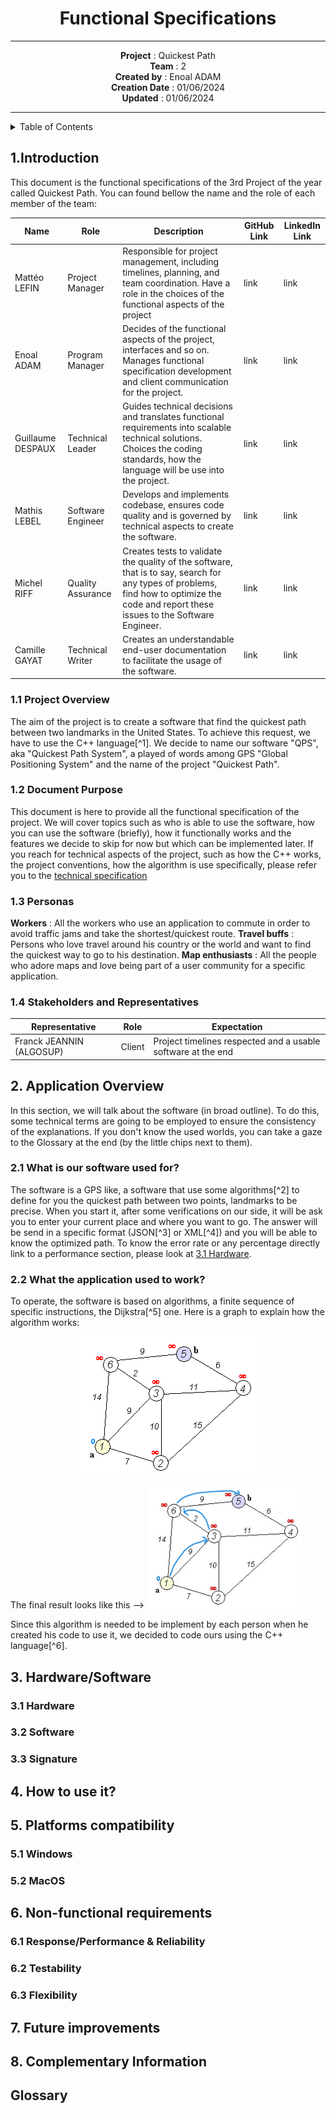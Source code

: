 <div align="center">

# Functional Specifications

---

**Project** : Quickest Path <br>
**Team** : 2 <br>
**Created by** : Enoal ADAM <br>
**Creation Date** : 01/06/2024 <br>
**Updated** : 01/06/2024 <br>

---

</div>

<details>
<summary>Table of Contents</summary>

- [Functional Specifications](#functional-specifications)
  - [1.Introduction](#1introduction)
    - [1.1 Project Overview](#11-project-overview)
    - [1.2 Document Purpose](#12-document-purpose)
    - [1.3 Personas](#13-personas)
    - [1.4 Stakeholders and Representatives](#14-stakeholders-and-representatives)
  - [2. Application Overview](#2-application-overview)
    - [2.1 What is our software used for?](#21-what-is-our-software-used-for)
    - [2.2 What the application used to work?](#22-what-the-application-used-to-work)
  - [3. Hardware/Software](#3-hardwaresoftware)
    - [3.1 Hardware](#31-hardware)
    - [3.2 Software](#32-software)
    - [3.3 Signature](#33-signature)
  - [4. How to use it?](#4-how-to-use-it)
  - [5. Platforms compatibility](#5-platforms-compatibility)
    - [5.1 Windows](#51-windows)
    - [5.2 MacOS](#52-macos)
  - [6. Non-functional requirements](#6-non-functional-requirements)
    - [6.1 Response/Performance \& Reliability](#61-responseperformance--reliability)
    - [6.2 Testability](#62-testability)
    - [6.3 Flexibility](#63-flexibility)
  - [7. Future improvements](#7-future-improvements)
  - [8. Complementary Information](#8-complementary-information)
  - [Glossary](#glossary)

</details>

## 1.Introduction

This document is the functional specifications of the 3rd Project of the year called Quickest Path. You can found bellow the name and the role of each member of the team:

| Name              | Role              | Description                                                                                                                                                                              | GitHub Link | LinkedIn Link |
| ----------------- | ----------------- | ---------------------------------------------------------------------------------------------------------------------------------------------------------------------------------------- | ----------- | ------------- |
| Mattéo LEFIN      | Project Manager   | Responsible for project management, including timelines, planning, and team coordination. Have a role in the choices of the functional aspects of the project                            | link        | link          |
| Enoal ADAM        | Program Manager   | Decides of the functional aspects of the project, interfaces and so on. Manages functional specification development and client communication for the project.                           | link        | link          |
| Guillaume DESPAUX | Technical Leader  | Guides technical decisions and translates functional requirements into scalable technical solutions. Choices the coding standards, how the language will be use into the project.        | link        | link          |
| Mathis LEBEL      | Software Engineer | Develops and implements codebase, ensures code quality and is governed by technical aspects to create the software.                                                                      | link        | link          |
| Michel RIFF       | Quality Assurance | Creates tests to validate the quality of the software, that is to say, search for any types of problems, find how to optimize the code and report these issues to the Software Engineer. | link        | link          |
| Camille GAYAT     | Technical Writer  | Creates an understandable end-user documentation to facilitate the usage of the software.                                                                                                | link        | link          |

### 1.1 Project Overview

The aim of the project is to create a software that find the quickest path between two landmarks in the United States. To achieve this request, we have to use the C++ language[^1]. We decide to name our software "QPS", aka "Quickest Path System", a played of words among GPS "Global Positioning System" and the name of the project "Quickest Path".

### 1.2 Document Purpose

This document is here to provide all the functional specification of the project. We will cover topics such as who is able to use the software, how you can use the software (briefly), how it functionally works and the features we decide to skip for now but which can be implemented later.
If you reach for technical aspects of the project, such as how the C++ works, the project conventions, how the algorithm is use specifically, please refer you to the [technical specification](../technical/technical_specification.md)

### 1.3 Personas

**Workers** : All the workers who use an application to commute in order to avoid traffic jams and take the shortest/quickest route.
**Travel buffs** : Persons who love travel around his country or the world and want to find the quickest way to go to his destination.
**Map enthusiasts** : All the people who adore maps and love being part of a user community for a specific application.

### 1.4 Stakeholders and Representatives

| Representative           | Role   | Expectation                                                  |
| ------------------------ | ------ | ------------------------------------------------------------ |
| Franck JEANNIN (ALGOSUP) | Client | Project timelines respected and a usable software at the end |

## 2. Application Overview

In this section, we will talk about the software (in broad outline). To do this, some technical terms are going to be employed to ensure the consistency of the explanations. If you don't know the used worlds, you can take a gaze to the Glossary at the end (by the little chips next to them).

### 2.1 What is our software used for?<!--Like a GPS to move between 2 points-->

The software is a GPS like, a software that use some algorithms[^2] to define for you the quickest path between two points, landmarks to be precise. When you start it, after some verifications on our side, it will be ask you to enter your current place and where you want to go. The answer will be send in a specific format (JSON[^3] or XML[^4]) and you will be able to know the optimized path.
To know the error rate or any percentage directly link to a performance section, please look at [3.1 Hardware](#31-hardware).

### 2.2 What the application used to work?<!--The Algorithm (can be explained with a graph), the code (language) and more-->

To operate, the software is based on algorithms, a finite sequence of specific instructions, the Dijkstra[^5] one. Here is a graph to explain how the algorithm works:
<center>

![Dijkstra Algorithm](..\images\functional\Disjktsra_Algorithm.gif) </center>

The final result looks like this --> <img src="..\images\functional\Final_Dijkstra.png" alt="Dijkstra Final Path" style="width: 250px">

Since this algorithm is needed to be implement by each person when he created his code to use it, we decided to code ours using the C++ language[^6].

## 3. Hardware/Software<!--Can be more precise-->

### 3.1 Hardware<!--Might be a performance section-->

### 3.2 Software<!--Can be "User interface (UI)" for the Software ; UI is a nice to have but we have already the plan-->

### 3.3 Signature<!--What I made Friday-->

## 4. How to use it?<!--How to use it briefly (use the CMD e.g.) but not how use it clearly-->

## 5. Platforms compatibility<!--Platforms where the software are used and sure to be used on-->

<!--Can transform the following under-titles in a array ; ALSO, indicate that the mobile platforms won't be compatible with the software for now-->

### 5.1 Windows

### 5.2 MacOS

## 6. Non-functional requirements

### 6.1 Response/Performance & Reliability

### 6.2 Testability<!--Redirecting through the Test plan is a good thing-->

### 6.3 Flexibility<!--The possibility to implement/improve our software ; can indicate that i'm going to develop on the Future Improvement just after-->

## 7. Future improvements

## 8. Complementary Information<!--Link to the others doc-->

## Glossary